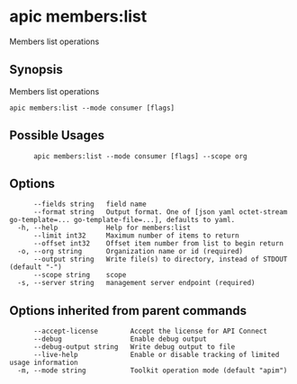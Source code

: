 # apic members:list

Members list operations

## Synopsis

Members list operations

```
apic members:list --mode consumer [flags]
```

## Possible Usages

```
      apic members:list --mode consumer [flags] --scope org
```

## Options

```
      --fields string   field name
      --format string   Output format. One of [json yaml octet-stream go-template=... go-template-file=...], defaults to yaml.
  -h, --help            Help for members:list
      --limit int32     Maximum number of items to return
      --offset int32    Offset item number from list to begin return
  -o, --org string      Organization name or id (required)
      --output string   Write file(s) to directory, instead of STDOUT (default "-")
      --scope string    scope
  -s, --server string   management server endpoint (required)
```

## Options inherited from parent commands

```
      --accept-license        Accept the license for API Connect
      --debug                 Enable debug output
      --debug-output string   Write debug output to file
      --live-help             Enable or disable tracking of limited usage information
  -m, --mode string           Toolkit operation mode (default "apim")
```
